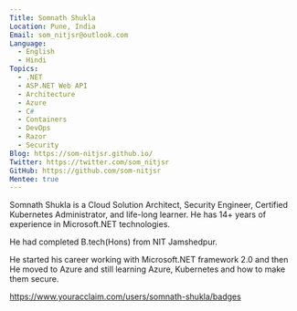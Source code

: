 ```yaml
---
Title: Somnath Shukla
Location: Pune, India
Email: som_nitjsr@outlook.com
Language:
  - English
  - Hindi
Topics:
  - .NET
  - ASP.NET Web API
  - Architecture
  - Azure
  - C#
  - Containers
  - DevOps
  - Razor
  - Security
Blog: https://som-nitjsr.github.io/
Twitter: https://twitter.com/som_nitjsr
GitHub: https://github.com/som-nitjsr
Mentee: true
---
```

Somnath Shukla is a Cloud Solution Architect, Security Engineer, Certified Kubernetes Administrator, and life-long learner.
He has 14+ years of experience in Microsoft.NET technologies.

He had completed B.tech(Hons) from NIT Jamshedpur.

He started his career working with Microsoft.NET framework 2.0 and then He moved to Azure and still learning Azure, Kubernetes and how to make them secure.

https://www.youracclaim.com/users/somnath-shukla/badges
